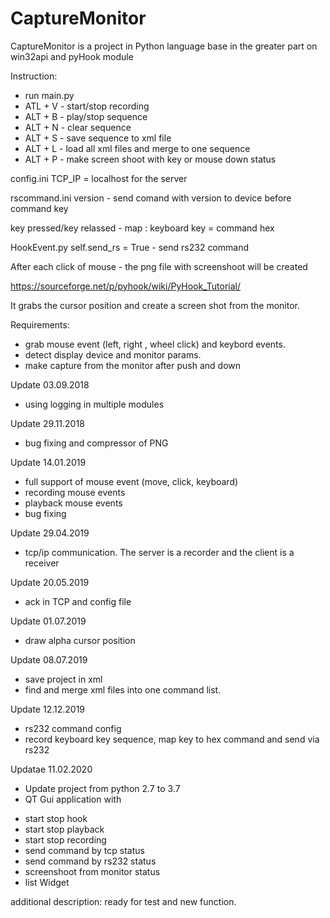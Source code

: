 # CaptureMonitor
CaptureMonitor is a project in Python language base in the greater part on win32api and pyHook module

Instruction:
- run main.py
- ATL + V - start/stop recording
- ALT + B - play/stop sequence
- ALT + N - clear sequence
- ALT + S - save sequence to xml file
- ALT + L - load all xml files and merge to one sequence
- ALT + P - make screen shoot with key or mouse down status

config.ini
TCP_IP = localhost for the server 

rscommand.ini
version - send comand with version to device before command key

key pressed/key relassed -  map :  keyboard key = command hex

HookEvent.py
self.send_rs = True  - send rs232 command

After each click of mouse - the png file with screenshoot will be created

https://sourceforge.net/p/pyhook/wiki/PyHook_Tutorial/

It grabs the cursor position and create a screen shot from the monitor.

Requirements:
- grab mouse event (left, right , wheel click) and keybord events.
- detect display device and monitor params.
- make capture from the monitor after push and down 

Update 03.09.2018
- using logging in multiple modules

Update 29.11.2018
- bug fixing and compressor of PNG

Update 14.01.2019
- full support of mouse event  (move, click, keyboard)
- recording mouse events
- playback mouse events
- bug fixing

Update 29.04.2019
- tcp/ip communication. The server is a recorder and the client is a receiver

Update 20.05.2019
- ack in TCP and config file


Update 01.07.2019
- draw alpha cursor position

Update 08.07.2019
- save project in xml
- find and merge xml files into one command list.

Update 12.12.2019
- rs232 command config
- record keyboard key sequence, map key to hex command and send via rs232

Updatae 11.02.2020
- Update project from python 2.7 to 3.7 
- QT Gui application with
* start stop hook
* start stop playback
* start stop recording
* send command by tcp status
* send command by rs232 status
* screenshoot from monitor status
* list Widget

additional description: ready for test and new function.

